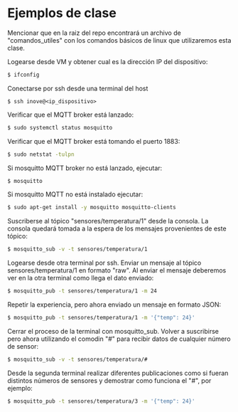 # Ejemplos de clase

Mencionar que en la raiz del repo encontrará un archivo de "comandos_utiles" con los comandos básicos de linux que utilizaremos esta clase.

Logearse desde VM y obtener cual es la dirección IP del dispositivo:
```sh
$ ifconfig
```

Conectarse por ssh desde una terminal del host
```
$ ssh inove@<ip_dispositivo>
```

Verificar que el MQTT broker está lanzado:
```sh
$ sudo systemctl status mosquitto
```

Verificar que el MQTT broker está tomando el puerto 1883:
```sh
$ sudo netstat -tulpn
```

Si mosquitto MQTT broker no está lanzado, ejecutar:
```sh
$ mosquitto
```

Si mosquitto MQTT no está instalado ejecutar:
```sh
$ sudo apt-get install -y mosquitto mosquitto-clients
```

Suscriberse al tópico "sensores/temperatura/1" desde la consola. La consola quedará tomada a la espera de los mensajes provenientes de este tópico:
```sh
$ mosquitto_sub -v -t sensores/temperatura/1 
```

Logearse desde otra terminal por ssh. Enviar un mensaje al tópico sensores/temperatura/1  en formato "raw". Al enviar el mensaje deberemos ver en la otra terminal como llega el dato enviado:
```sh
$ mosquitto_pub -t sensores/temperatura/1 -m 24
```

Repetir la experiencia, pero ahora enviado un mensaje en formato JSON:
```sh
$ mosquitto_pub -t sensores/temperatura/1 -m '{"temp": 24}'
```

Cerrar el proceso de la terminal con mosquitto_sub. Volver a suscribirse pero ahora utilizando el comodin "#" para recibir datos de cualquier número de sensor:
```sh
$ mosquitto_sub -v -t sensores/temperatura/#
```

Desde la segunda terminal realizar diferentes publicaciones como si fueran distintos números de sensores y demostrar como funciona el "#", por ejemplo:
```sh
$ mosquitto_pub -t sensores/temperatura/3 -m '{"temp": 24}'
```
